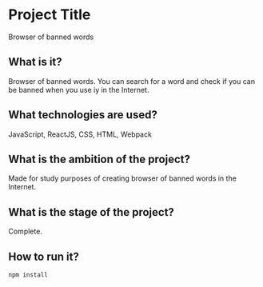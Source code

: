 # Project Title

Browser of banned words

## What is it?

Browser of banned words. You can search for a word and check if you can be banned when you use iy in the Internet.

## What technologies are used?

JavaScript, ReactJS, CSS, HTML, Webpack

## What is the ambition of the project?

Made for study purposes of creating browser of banned words in the Internet. 

## What is the stage of the project?

Complete.

## How to run it?

```
npm install
```
